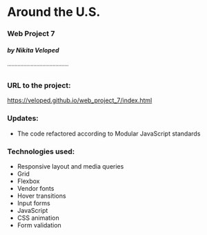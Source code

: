 # Around the U.S.
### Web Project 7
##### by Nikita Veloped
˙˙˙˙˙˙˙˙˙˙˙˙˙˙˙˙˙˙˙˙˙˙˙˙˙˙˙˙˙˙˙˙˙˙˙˙˙˙˙˙˙˙
### URL to the project:

https://veloped.github.io/web_project_7/index.html

### Updates:

* The code refactored according to Modular JavaScript standards 

### Technologies used:

* Responsive layout and media queries
* Grid
* Flexbox
* Vendor fonts
* Hover transitions
* Input forms
* JavaScript
* CSS animation
* Form validation
